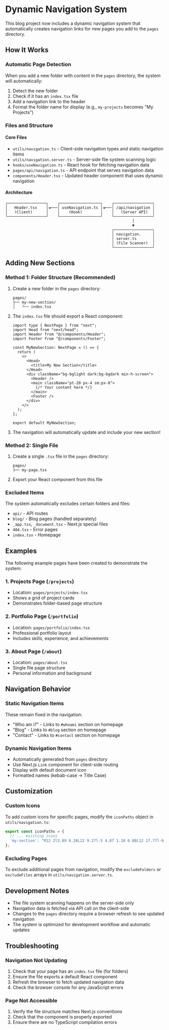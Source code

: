 # Dynamic Navigation System

This blog project now includes a dynamic navigation system that automatically creates navigation links for new pages you add to the `pages` directory.

## How It Works

### Automatic Page Detection
When you add a new folder with content in the `pages` directory, the system will automatically:
1. Detect the new folder
2. Check if it has an `index.tsx` file 
3. Add a navigation link to the header
4. Format the folder name for display (e.g., `my-projects` becomes "My Projects")

### Files and Structure

#### Core Files
- `utils/navigation.ts` - Client-side navigation types and static navigation items
- `utils/navigation.server.ts` - Server-side file system scanning logic  
- `hooks/useNavigation.ts` - React hook for fetching navigation data
- `pages/api/navigation.ts` - API endpoint that serves navigation data
- `components/Header.tsx` - Updated header component that uses dynamic navigation

#### Architecture
```
┌─────────────────┐    ┌──────────────────┐    ┌─────────────────┐
│   Header.tsx    │◄───│ useNavigation.ts │◄───│ /api/navigation │
│   (Client)      │    │    (Hook)        │    │   (Server API)  │
└─────────────────┘    └──────────────────┘    └─────────────────┘
                                                        │
                                                        ▼
                                               ┌─────────────────┐
                                               │ navigation.     │
                                               │ server.ts       │
                                               │ (File Scanner)  │
                                               └─────────────────┘
```

## Adding New Sections

### Method 1: Folder Structure (Recommended)
1. Create a new folder in the `pages` directory:
   ```
   pages/
   ├── my-new-section/
   │   └── index.tsx
   ```

2. The `index.tsx` file should export a React component:
   ```tsx
   import type { NextPage } from "next";
   import Head from "next/head";
   import Header from "@/components/Header";
   import Footer from "@/components/Footer";
   
   const MyNewSection: NextPage = () => {
     return (
       <>
         <Head>
           <title>My New Section</title>
         </Head>
         <div className="bg-bglight dark:bg-bgdark min-h-screen">
           <Header />
           <main className="pt-20 px-4 sm:px-8">
             {/* Your content here */}
           </main>
           <Footer />
         </div>
       </>
     );
   };
   
   export default MyNewSection;
   ```

3. The navigation will automatically update and include your new section!

### Method 2: Single File
1. Create a single `.tsx` file in the `pages` directory:
   ```
   pages/
   ├── my-page.tsx
   ```

2. Export your React component from this file

### Excluded Items
The system automatically excludes certain folders and files:
- `api/` - API routes
- `blog/` - Blog pages (handled separately)
- `_app.tsx`, `_document.tsx` - Next.js special files
- `404.tsx` - Error pages
- `index.tsx` - Homepage

## Examples

The following example pages have been created to demonstrate the system:

### 1. Projects Page (`/projects`)
- Location: `pages/projects/index.tsx`
- Shows a grid of project cards
- Demonstrates folder-based page structure

### 2. Portfolio Page (`/portfolio`)  
- Location: `pages/portfolio/index.tsx`
- Professional portfolio layout
- Includes skills, experience, and achievements

### 3. About Page (`/about`)
- Location: `pages/about.tsx`
- Single file page structure
- Personal information and background

## Navigation Behavior

### Static Navigation Items
These remain fixed in the navigation:
- "Who am i?" - Links to `#whoami` section on homepage
- "Blog" - Links to `#blog` section on homepage  
- "Contact" - Links to `#contact` section on homepage

### Dynamic Navigation Items
- Automatically generated from `pages` directory
- Use Next.js `Link` component for client-side routing
- Display with default document icon
- Formatted names (kebab-case → Title Case)

## Customization

### Custom Icons
To add custom icons for specific pages, modify the `iconPaths` object in `utils/navigation.ts`:

```ts
export const iconPaths = {
  // ... existing icons
  'my-section': "M12 2l3.09 6.26L22 9.27l-5 4.87 1.18 6.88L12 17.77l-6.18 3.25L7 14.14 2 9.27l6.91-1.01L12 2z"
};
```

### Excluding Pages
To exclude additional pages from navigation, modify the `excludeFolders` or `excludeFiles` arrays in `utils/navigation.server.ts`.

## Development Notes

- The file system scanning happens on the server-side only
- Navigation data is fetched via API call on the client-side
- Changes to the `pages` directory require a browser refresh to see updated navigation
- The system is optimized for development workflow and automatic updates

## Troubleshooting

### Navigation Not Updating
1. Check that your page has an `index.tsx` file (for folders)
2. Ensure the file exports a default React component
3. Refresh the browser to fetch updated navigation data
4. Check the browser console for any JavaScript errors

### Page Not Accessible
1. Verify the file structure matches Next.js conventions
2. Check that the component is properly exported
3. Ensure there are no TypeScript compilation errors

